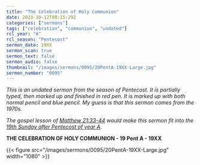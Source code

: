 ```yaml
---
title: "The Celebration of Holy Communion"
date: 2023-10-12T00:15:29Z
categories: ["sermons"]
tags: ["celebration", "communion", "undated"]
rcl_year: "A"
rcl_season: "Pentecost"
sermon_date: 19XX
sermon_scan: true
sermon_text: false
sermon_audio: false
thumbnail: "/images/sermons/0095/20PentA-19XX-Large.jpg"
sermon_number: "0095"
---
```


_This is an undated sermon from the season of Pentecost. It is partially typed, then marked up and finished in red pen. It is marked up with both normal pencil and blue pencil. My guess is that this sermon comes from the 1970s._

<!--more-->

_The gospel lesson of [Matthew 21:33-44](https://lectionary.library.vanderbilt.edu/texts.php?id=162#gospel_reading) would make this sermon fit into the [19th Sunday after Pentecost of year A](https://lectionary.library.vanderbilt.edu/texts.php?id=162)._

**THE CELEBRATION OF HOLY COMMUNION - 19 Pent A - 19XX**

{{< figure src="/images/sermons/0095/20PentA-19XX-Large.jpg" width="1080" >}}
